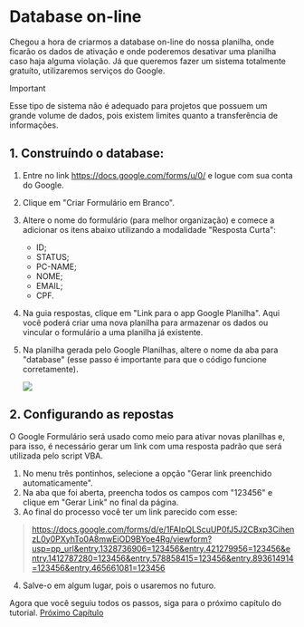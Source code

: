 # Database on-line
Chegou a hora de criarmos a database on-line do nossa planilha, onde ficarão os dados de ativação e onde poderemos desativar uma planilha caso haja alguma violação. Já que queremos fazer um sistema totalmente gratuíto, utilizaremos serviços do Google.

> [!IMPORTANT] 
> Esse tipo de sistema não é adequado para projetos que possuem um grande volume de dados, pois existem limites quanto a transferência de informações.

## 1. Construíndo o database:
1. Entre no link https://docs.google.com/forms/u/0/ e logue com sua conta do Google.
2. Clique em "Criar Formulário em Branco".
3. Altere o nome do formulário (para melhor organização) e comece a adicionar os itens abaixo utilizando a modalidade "Resposta Curta":
    * ID;
    * STATUS;
    * PC-NAME;
    * NOME;
    * EMAIL;
    * CPF.
4. Na guia respostas, clique em "Link para o app Google Planilha". Aqui você poderá criar uma nova planilha para armazenar os dados ou vincular o formulário a uma planilha já existente.
5. Na planilha gerada pelo Google Planilhas, altere o nome da aba para "database" (esse passo é importante para que o código funcione corretamente).

    ![](https://imgur.com/75tEM4p.jpg)

## 2. Configurando as repostas
O Google Formulário será usado como meio para ativar novas planilhas e, para isso, é necessário gerar um link com uma resposta padrão que será utilizada pelo script VBA.
1. No menu três pontinhos, selecione a opção "Gerar link preenchido automaticamente".
2. Na aba que foi aberta, preencha todos os campos com "123456" e clique em "Gerar Link" no final da página.
3. Ao final do processo você ter um link parecido com esse: 
>https://docs.google.com/forms/d/e/1FAIpQLScuUP0fJ5J2CBxp3CihenzL0y0PXyhTo0A8mwEiOD9BYoe4Rg/viewform?usp=pp_url&entry.1328736906=123456&entry.421279956=123456&entry.1412787280=123456&entry.578858415=123456&entry.893614914=123456&entry.465661081=123456
4. Salve-o em algum lugar, pois o usaremos no futuro.

Agora que você seguiu todos os passos, siga para o próximo capítulo do tutorial.
[Próximo Capítulo](/3-%20Ativação%20da%20Planilha.md)